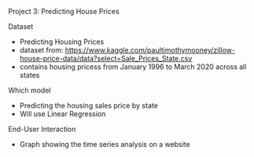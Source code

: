 Project 3: Predicting House Prices

Dataset
- Predicting Housing Prices
- dataset from: https://www.kaggle.com/paultimothymooney/zillow-house-price-data/data?select=Sale_Prices_State.csv
- contains housing pricess from January 1996 to March 2020 across all states

Which model
- Predicting the housing sales price by state
- Will use Linear Regression

End-User Interaction
- Graph showing the time series analysis on a website
